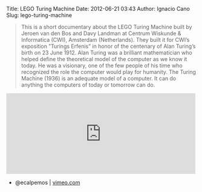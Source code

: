 Title: LEGO Turing Machine
Date: 2012-06-21 03:43
Author: Ignacio Cano
Slug: lego-turing-machine

> This is a short documentary about the LEGO Turing Machine built by
> Jeroen van den Bos and Davy Landman at Centrum Wiskunde & Informatica
> (CWI), Amsterdam (Netherlands). They built it for CWI’s exposition
> ”Turings Erfenis” in honor of the centenary of Alan Turing’s birth on
> 23 June 1912.
>  Alan Turing was a brilliant mathematician who helped define the
> theoretical model of the computer as we know it today. He was a
> visionary, one of the few people of his time who recognized the role
> the computer would play for humanity.
>  The Turing Machine (1936) is an adequate model of a computer. It can
> do anything the computers of today or tomorrow can do.

<iframe src="http://player.vimeo.com/video/44202270" width="500" height="213" frameborder="0" webkitallowfullscreen mozallowfullscreen allowfullscreen></iframe>

- @ecalpemos | [vimeo.com][]

  [vimeo.com]: http://vimeo.com/44202270
    "LEGO Turing Machine"
